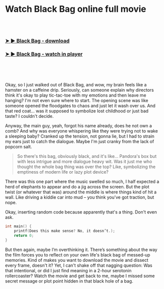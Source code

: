 <h1>Watch Black Bag online full movie</h1>


<br><br>

<h3><a href="https://Hoes-comphypholbcon1974.github.io/vmzelbmghd/">➤ ► Black Bag - download</a></h3> 
<h3><a href="https://Hoes-comphypholbcon1974.github.io/vmzelbmghd/">➤ ► Black Bag - watch in player</a></h3>


<br><br><br>


Okay, so I just walked out of Black Bag, and wow, my brain feels like a hamster on a caffeine drip. Seriously, can someone explain why directors think it's okay to play tic-tac-toe with my emotions and then leave me hanging? I'm not even sure where to start. The opening scene was like someone opened the floodgates to chaos and just let it wash over us. And that red coat... was it supposed to symbolize lost childhood or just bad taste? I couldn't decide.

Anyway, the main guy, yeah, forgot his name already, does he not own a comb? And why was everyone whispering like they were trying not to wake a sleeping baby? Cranked up the tension, not gonna lie, but I had to strain my ears just to catch the dialogue. Maybe I'm just cranky from the lack of popcorn salt.

> So there's this bag, obviously black, and it's like... Pandora's box but with less intrigue and more dialogue heavy wit. Was it just me who thought the whole bag thing was over the top? Like, symbolizing the emptiness of modern life or lazy plot device?

There was this one part where the music swelled so much, I half expected a herd of elephants to appear and do a jig across the screen. But the plot twist (or whatever that was) around the middle is where things kind of hit a wall. Like driving a kiddie car into mud – you think you've got traction, but nope. 

Okay, inserting random code because apparently that's a thing. Don't even ask.

```c
int main() {
    printf(Does this make sense? No, it doesn’t.);
    return 0;
}
```

But then again, maybe I’m overthinking it. There’s something about the way the film forces you to reflect on your own life's black bag of messed-up memories. Kind of makes you want to download the movie and dissect every frame, doesn't it? Yet, I can't shake off that nagging question: Was that intentional, or did I just find meaning in a 2-hour serotonin rollercoaster? Watch the movie and get back to me, maybe I missed some secret message or plot point hidden in that black hole of a bag.
